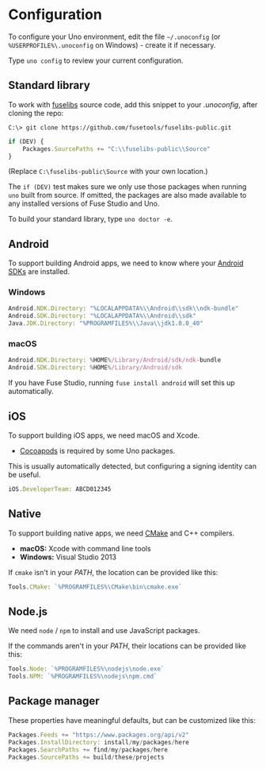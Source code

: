 # Configuration

To configure your Uno environment, edit the file `~/.unoconfig` (or `%USERPROFILE%\.unoconfig` on Windows) -
create it if necessary.

Type `uno config` to review your current configuration.

## Standard library

To work with [fuselibs](https://github.com/fusetools/fuselibs-public) source code, add this snippet
to your *.unoconfig*, after cloning the repo:
```
C:\> git clone https://github.com/fusetools/fuselibs-public.git
```
```javascript
if (DEV) {
    Packages.SourcePaths += "C:\\fuselibs-public\\Source"
}
```

(Replace `C:\fuselibs-public\Source` with your own location.)

The `if (DEV)` test makes sure we only use those packages when running `uno` built from source.
If omitted, the packages are also made available to any installed versions of Fuse Studio and Uno.

To build your standard library, type `uno doctor -e`.

## Android

To support building Android apps, we need to know where your [Android SDKs](https://developer.android.com/studio/index.html)
are installed.

### Windows

```javascript
Android.NDK.Directory: "%LOCALAPPDATA%\\Android\\sdk\\ndk-bundle"
Android.SDK.Directory: "%LOCALAPPDATA%\\Android\\sdk"
Java.JDK.Directory: "%PROGRAMFILES%\\Java\\jdk1.8.0_40"
```

### macOS

```javascript
Android.NDK.Directory: %HOME%/Library/Android/sdk/ndk-bundle
Android.SDK.Directory: %HOME%/Library/Android/sdk
```

If you have Fuse Studio, running `fuse install android` will set this up automatically.

## iOS

To support building iOS apps, we need macOS and Xcode.
- [Cocoapods](https://cocoapods.org/) is required by some Uno packages.

This is usually automatically detected, but configuring a signing identity can be useful.
```javascript
iOS.DeveloperTeam: ABCD012345
```

## Native

To support building native apps, we need [CMake](https://cmake.org/) and C++ compilers.
- **macOS:** Xcode with command line tools
- **Windows:** Visual Studio 2013

If `cmake` isn't in your *PATH*, the location can be provided like this:
```javascript
Tools.CMake: `%PROGRAMFILES%\CMake\bin\cmake.exe`
```

## Node.js

We need `node` / `npm` to install and use JavaScript packages.

If the commands aren't in your *PATH*, their locations can be provided like this:
```javascript
Tools.Node: `%PROGRAMFILES%\nodejs\node.exe`
Tools.NPM: `%PROGRAMFILES%\nodejs\npm.cmd`
```

## Package manager

These properties have meaningful defaults, but can be customized like this:
```javascript
Packages.Feeds += "https://www.packages.org/api/v2"
Packages.InstallDirectory: install/my/packages/here
Packages.SearchPaths += find/my/packages/here
Packages.SourcePaths += build/these/projects
```
